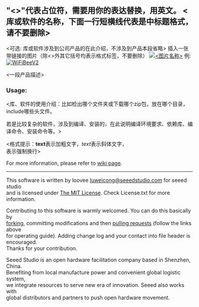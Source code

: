"<>"代表占位符，需要用你的表达替换，用英文。
<库或软件的名称，下面一行短横线代表是中标题格式，请不要删除>
---------------------------------------------------------

<可选: 库或软件涉及到公司产品的在此介绍，不涉及到产品本段省略>
插入一张带链接的图片（除<>外其它括号均表示格式标签，不要删除）
[![<图片名称>](<图片URL>)](<产品链接>)
例: [![WiFiBeeV2](http://www.seeedstudio.com/depot/images/product/wifi%20bee%20v2.jpg)](http://www.seeedstudio.com/depot/wifi-bee-v20-p-1637.html)

<一段产品描述>

### Usage:
<库、软件的使用介绍：比如检出哪个文件夹或下载哪个zip包，放在哪个目录，include哪些头文件。

若是比较复杂的软件，涉及到编译、安装的，在此说明编译环境要求、依赖库、编译命令、安装命令等。>

<格式提示：**text**表示加粗文字，*text*表示斜体文字，<br>表示强制换行>

For more information, please refer to [wiki page](<wiki url>).

    
----


This software is written by loovee [luweicong@seeedstudio.com](luweicong@seeedstudio.com "luweicong@seeedstudio.com") for seeed studio<br>
and is licensed under [The MIT License](http://opensource.org/licenses/mit-license.php). Check License.txt for more information.<br>

Contributing to this software is warmly welcomed. You can do this basically by<br>
[forking](https://help.github.com/articles/fork-a-repo), committing modifications and then [pulling requests](https://help.github.com/articles/using-pull-requests) (follow the links above<br>
for operating guide). Adding change log and your contact into file header is encouraged.<br>
Thanks for your contribution.

Seeed Studio is an open hardware facilitation company based in Shenzhen, China. <br>
Benefiting from local manufacture power and convenient global logistic system, <br>
we integrate resources to serve new era of innovation. Seeed also works with <br>
global distributors and partners to push open hardware movement.<br>







